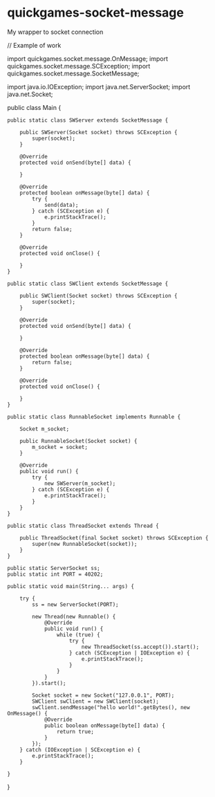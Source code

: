 # quickgames-socket-message
My wrapper to socket connection

// Example of work

import quickgames.socket.message.OnMessage;
import quickgames.socket.message.SCException;
import quickgames.socket.message.SocketMessage;

import java.io.IOException;
import java.net.ServerSocket;
import java.net.Socket;

public class Main {

    public static class SWServer extends SocketMessage {

        public SWServer(Socket socket) throws SCException {
            super(socket);
        }

        @Override
        protected void onSend(byte[] data) {

        }

        @Override
        protected boolean onMessage(byte[] data) {
            try {
                send(data);
            } catch (SCException e) {
                e.printStackTrace();
            }
            return false;
        }

        @Override
        protected void onClose() {

        }
    }

    public static class SWClient extends SocketMessage {

        public SWClient(Socket socket) throws SCException {
            super(socket);
        }

        @Override
        protected void onSend(byte[] data) {

        }

        @Override
        protected boolean onMessage(byte[] data) {
            return false;
        }

        @Override
        protected void onClose() {

        }
    }

    public static class RunnableSocket implements Runnable {

        Socket m_socket;

        public RunnableSocket(Socket socket) {
            m_socket = socket;
        }

        @Override
        public void run() {
            try {
                new SWServer(m_socket);
            } catch (SCException e) {
                e.printStackTrace();
            }
        }
    }

    public static class ThreadSocket extends Thread {

        public ThreadSocket(final Socket socket) throws SCException {
            super(new RunnableSocket(socket));
        }
    }

    public static ServerSocket ss;
    public static int PORT = 40202;

    public static void main(String... args) {

        try {
            ss = new ServerSocket(PORT);

            new Thread(new Runnable() {
                @Override
                public void run() {
                    while (true) {
                        try {
                            new ThreadSocket(ss.accept()).start();
                        } catch (SCException | IOException e) {
                            e.printStackTrace();
                        }
                    }
                }
            }).start();

            Socket socket = new Socket("127.0.0.1", PORT);
            SWClient swClient = new SWClient(socket);
            swClient.sendMessage("hello world!".getBytes(), new OnMessage() {
                @Override
                public boolean onMessage(byte[] data) {
                    return true;
                }
            });
        } catch (IOException | SCException e) {
            e.printStackTrace();
        }

    }
}
